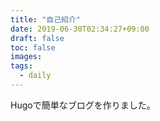 ```yaml
---
title: "自己紹介"
date: 2019-06-30T02:34:27+09:00
draft: false
toc: false
images:
tags:
  - daily
---
```


Hugoで簡単なブログを作りました。
